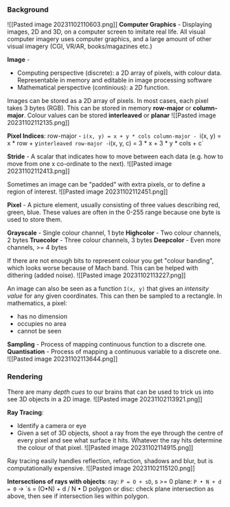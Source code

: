 ### Background
![[Pasted image 20231102110603.png]]
**Computer Graphics** - Displaying images, 2D and 3D, on a computer screen to imitate real life.
All visual computer imagery uses computer graphics, and a large amount of other visual imagery (CGI, VR/AR, books/magazines etc.)

**Image** -
- Computing perspective (discrete): a 2D array of pixels, with colour data. Representable in memory and editable in image processing software
- Mathematical perspective (continious): a 2D function.

Images can be stored as a 2D array of pixels. In most cases, each pixel takes 3 bytes (RGB). This can be stored in memory **row-major** or **column-major**. 
Colour values can be stored **interleaved** or **planar**
![[Pasted image 20231102112135.png]]

**Pixel Indices**:
row-major - `i(x, y) = x + y * cols
column-major - `i(x, y) = x * row + y`
interleaved row-major - `i(x, y, c) = 3 * x + 3 * y * cols + c`

**Stride** - A scalar that indicates how to move between each data (e.g. how to move from one x co-ordinate to the next).
![[Pasted image 20231102112413.png]]

Sometimes an image can be "padded" with extra pixels, or to define a region of interest.
![[Pasted image 20231102112451.png]]

**Pixel** - A picture element, usually consisting of three values describing red, green, blue.
These values are often in the 0-255 range because one byte is used to store them.

**Grayscale** - Single colour channel, 1 byte
**Highcolor** - Two colour channels, 2 bytes
**Truecolor** - Three colour channels, 3 bytes
**Deepcolor** - Even more channels, >= 4 bytes

If there are not enough bits to represent colour you get "colour banding", which looks worse because of Mach band. This can be helped with dithering (added noise).
![[Pasted image 20231102113227.png]]

An image can also be seen as a function `I(x, y)` that gives an *intensity value* for any given coordinates. This can then be sampled to a rectangle.
In mathematics, a pixel:
- has no dimension
- occupies no area
- cannot be seen

**Sampling** - Process of mapping continuous function to a discrete one.
**Quantisation** - Process of mapping a continuous variable to a discrete one.
![[Pasted image 20231102113644.png]]

### Rendering
There are many *depth cues* to our brains that can be used to trick us into see 3D objects in a 2D image.
![[Pasted image 20231102113921.png]]

**Ray Tracing**:
- Identify a camera or eye
- Given a set of 3D objects, shoot a ray from the eye through the centre of every pixel and see what surface it hits. Whatever the ray hits determine the colour of that pixel.
	![[Pasted image 20231102114915.png]]

Ray tracing easily handles reflection, refraction, shadows and blur, but is computationally expensive.
![[Pasted image 20231102115120.png]]

**Intersections of rays with objects**:
ray: `P = O + sD`, s >= 0
plane: `P • N + d = 0`
-> 
`s = (O•N) + d / N • D 
polygon or disc: check plane intersection as above, then see if intersection lies within polygon.





